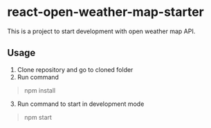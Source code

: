 # react-open-weather-map-starter
This is a project to start development with open weather map API.

## Usage

1. Clone repository and go to cloned folder
2. Run command
> npm install
3. Run command to start in development mode
> npm start
